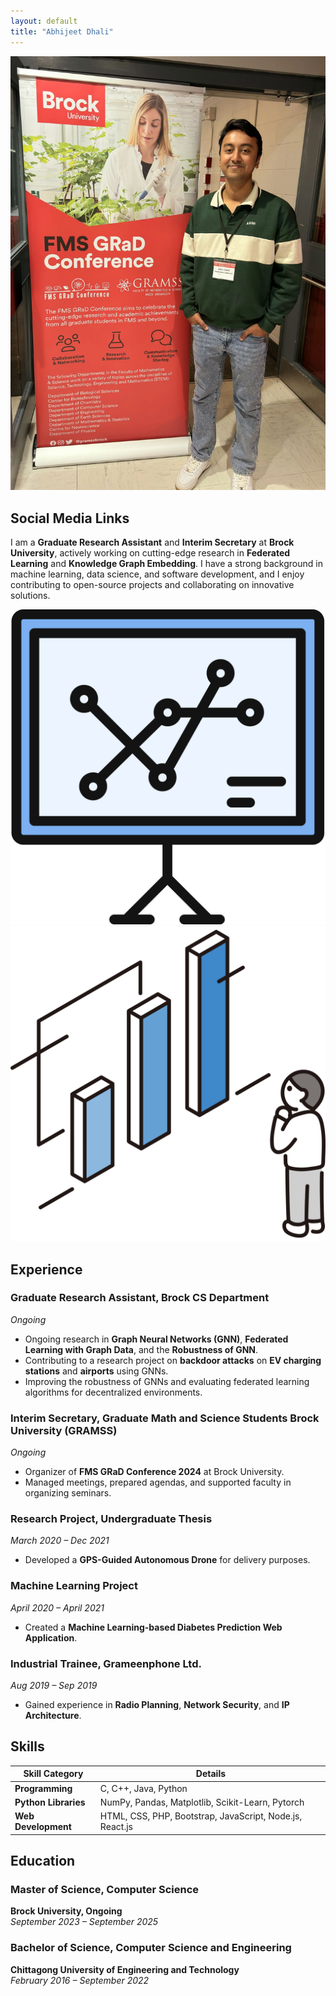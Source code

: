 ```yaml
---
layout: default
title: "Abhijeet Dhali"
---
```


![It's Me](Images/professional_DP.jpg)

## Social Media Links
<div class="social-links">
    <a href="https://www.linkedin.com/in/abhijeet-dhali" target="_blank" aria-label="LinkedIn">
        <i class="fab fa-linkedin"></i>
    </a>
    <a href="https://github.com/AbhiJeet70" target="_blank" aria-label="GitHub">
        <i class="fab fa-github"></i>
    </a>
    <a href="mailto:abhi041096@gmail.com" target="_blank" aria-label="Email">
        <i class="fas fa-envelope"></i>
    </a>
</div>

I am a **Graduate Research Assistant** and **Interim Secretary** at **Brock University**, actively working on cutting-edge research in **Federated Learning** and **Knowledge Graph Embedding**. I have a strong background in machine learning, data science, and software development, and I enjoy contributing to open-source projects and collaborating on innovative solutions.

<div class="floating-data" style="top: 30%; left: 70%;">
    <img src="Images/data.svg" alt="Data" />
</div>
<div class="floating-data" style="top: 50%; left: 40%;">
    <img src="Images/graph.svg" alt="Graph" />
</div>

## Experience

### Graduate Research Assistant, **Brock CS Department**  
_Ongoing_

- Ongoing research in **Graph Neural Networks (GNN)**, **Federated Learning with Graph Data**, and the **Robustness of GNN**.
- Contributing to a research project on **backdoor attacks** on **EV charging stations** and **airports** using GNNs.
- Improving the robustness of GNNs and evaluating federated learning algorithms for decentralized environments.

### Interim Secretary, **Graduate Math and Science Students Brock University (GRAMSS)**  
_Ongoing_

- Organizer of **FMS GRaD Conference 2024** at Brock University.
- Managed meetings, prepared agendas, and supported faculty in organizing seminars.

### Research Project, **Undergraduate Thesis**  
_March 2020 – Dec 2021_

- Developed a **GPS-Guided Autonomous Drone** for delivery purposes.

### Machine Learning Project  
_April 2020 – April 2021_

- Created a **Machine Learning-based Diabetes Prediction Web Application**.

### Industrial Trainee, **Grameenphone Ltd.**  
_Aug 2019 – Sep 2019_

- Gained experience in **Radio Planning**, **Network Security**, and **IP Architecture**.

## Skills

| **Skill Category**      | **Details**                                                  |
|-------------------------|--------------------------------------------------------------|
| **Programming**          | C, C++, Java, Python                                         |
| **Python Libraries**     | NumPy, Pandas, Matplotlib, Scikit-Learn, Pytorch              |
| **Web Development**      | HTML, CSS, PHP, Bootstrap, JavaScript, Node.js, React.js      |

## Education

### Master of Science, Computer Science  
**Brock University, Ongoing**  
_September 2023 – September 2025_

### Bachelor of Science, Computer Science and Engineering  
**Chittagong University of Engineering and Technology**  
_February 2016 – September 2022_
